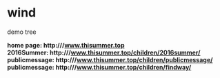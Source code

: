 # wind
demo tree

<strong>home page: http:///www.thisummer.top</strong><br />
<strong>2016Summer: http:///www.thisummer.top/children/2016summer/</strong><br />
<strong>publicmessage: http:///www.thisummer.top/children/publicmessage/</strong><br />
<strong>publicmessage: http:///www.thisummer.top/children/findway/</strong><br />
